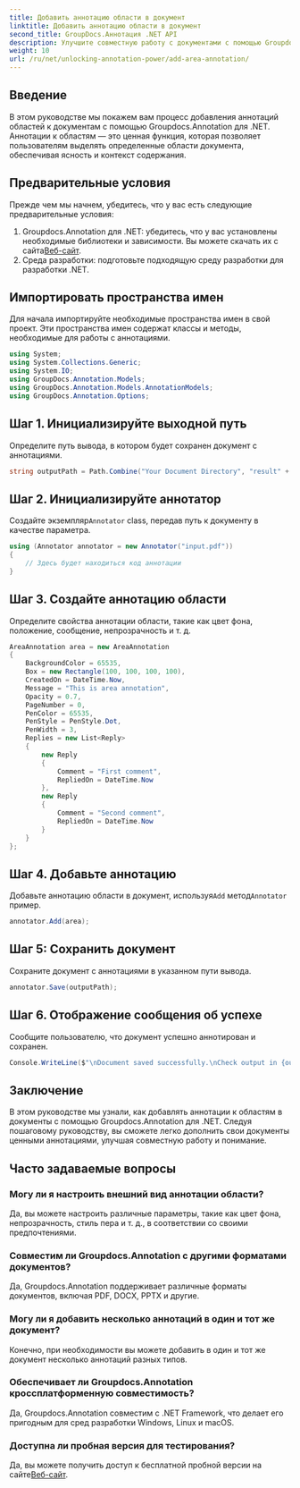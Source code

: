 ```yaml
---
title: Добавить аннотацию области в документ
linktitle: Добавить аннотацию области в документ
second_title: GroupDocs.Аннотация .NET API
description: Улучшите совместную работу с документами с помощью Groupdocs.Annotation для .NET. Узнайте, как шаг за шагом добавлять аннотации к областям.
weight: 10
url: /ru/net/unlocking-annotation-power/add-area-annotation/
---
```

## Введение
В этом руководстве мы покажем вам процесс добавления аннотаций областей к документам с помощью Groupdocs.Annotation для .NET. Аннотации к областям — это ценная функция, которая позволяет пользователям выделять определенные области документа, обеспечивая ясность и контекст содержания.
## Предварительные условия
Прежде чем мы начнем, убедитесь, что у вас есть следующие предварительные условия:
1.  Groupdocs.Annotation для .NET: убедитесь, что у вас установлены необходимые библиотеки и зависимости. Вы можете скачать их с сайта[Веб-сайт](https://releases.groupdocs.com/annotation/net/).
2. Среда разработки: подготовьте подходящую среду разработки для разработки .NET.

## Импортировать пространства имен
Для начала импортируйте необходимые пространства имен в свой проект. Эти пространства имен содержат классы и методы, необходимые для работы с аннотациями.
```csharp
using System;
using System.Collections.Generic;
using System.IO;
using GroupDocs.Annotation.Models;
using GroupDocs.Annotation.Models.AnnotationModels;
using GroupDocs.Annotation.Options;
```

## Шаг 1. Инициализируйте выходной путь
Определите путь вывода, в котором будет сохранен документ с аннотациями.
```csharp
string outputPath = Path.Combine("Your Document Directory", "result" + Path.GetExtension("input.pdf"));
```
## Шаг 2. Инициализируйте аннотатор
 Создайте экземпляр`Annotator` class, передав путь к документу в качестве параметра.
```csharp
using (Annotator annotator = new Annotator("input.pdf"))
{
    // Здесь будет находиться код аннотации
}
```
## Шаг 3. Создайте аннотацию области
Определите свойства аннотации области, такие как цвет фона, положение, сообщение, непрозрачность и т. д.
```csharp
AreaAnnotation area = new AreaAnnotation
{
    BackgroundColor = 65535,
    Box = new Rectangle(100, 100, 100, 100),
    CreatedOn = DateTime.Now,
    Message = "This is area annotation",
    Opacity = 0.7,
    PageNumber = 0,
    PenColor = 65535,
    PenStyle = PenStyle.Dot,
    PenWidth = 3,
    Replies = new List<Reply>
    {
        new Reply
        {
            Comment = "First comment",
            RepliedOn = DateTime.Now
        },
        new Reply
        {
            Comment = "Second comment",
            RepliedOn = DateTime.Now
        }
    }
};
```
## Шаг 4. Добавьте аннотацию
 Добавьте аннотацию области в документ, используя`Add` метод`Annotator` пример.
```csharp
annotator.Add(area);
```
## Шаг 5: Сохранить документ
Сохраните документ с аннотациями в указанном пути вывода.
```csharp
annotator.Save(outputPath);
```
## Шаг 6. Отображение сообщения об успехе
Сообщите пользователю, что документ успешно аннотирован и сохранен.
```csharp
Console.WriteLine($"\nDocument saved successfully.\nCheck output in {outputPath}.");
```

## Заключение
В этом руководстве мы узнали, как добавлять аннотации к областям в документы с помощью Groupdocs.Annotation для .NET. Следуя пошаговому руководству, вы сможете легко дополнить свои документы ценными аннотациями, улучшая совместную работу и понимание.
## Часто задаваемые вопросы
### Могу ли я настроить внешний вид аннотации области?
Да, вы можете настроить различные параметры, такие как цвет фона, непрозрачность, стиль пера и т. д., в соответствии со своими предпочтениями.
### Совместим ли Groupdocs.Annotation с другими форматами документов?
Да, Groupdocs.Annotation поддерживает различные форматы документов, включая PDF, DOCX, PPTX и другие.
### Могу ли я добавить несколько аннотаций в один и тот же документ?
Конечно, при необходимости вы можете добавить в один и тот же документ несколько аннотаций разных типов.
### Обеспечивает ли Groupdocs.Annotation кроссплатформенную совместимость?
Да, Groupdocs.Annotation совместим с .NET Framework, что делает его пригодным для сред разработки Windows, Linux и macOS.
### Доступна ли пробная версия для тестирования?
 Да, вы можете получить доступ к бесплатной пробной версии на сайте[Веб-сайт](https://releases.groupdocs.com/).